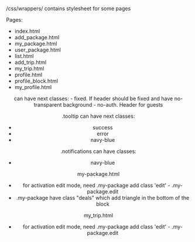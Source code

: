 /css/wrappers/ contains stylesheet for some pages

Pages:
 - index.html
 - add_package.html
 - my_package.html
 - user_package.html
 - list.html
 - add_trip.html
 - my_trip.html
 - profile.html
 - profile_block.html
 - my_profile.html

<header> can have next classes:
 - fixed. If header should be fixed and have no-transparent background
 - no-auth. Header for guests

.tooltip can have next classes:
 - success
 - error
 - navy-blue

.notifications can have classes:
 - navy-blue

 my-package.html
  - for activation edit mode, need .my-package add class 'edit' - .my-package.edit
  - .my-package have class "deals" which add triangle in the bottom of the block

 my_trip.html
  - for activation edit mode, need .my-package add class 'edit' - .my-package.edit